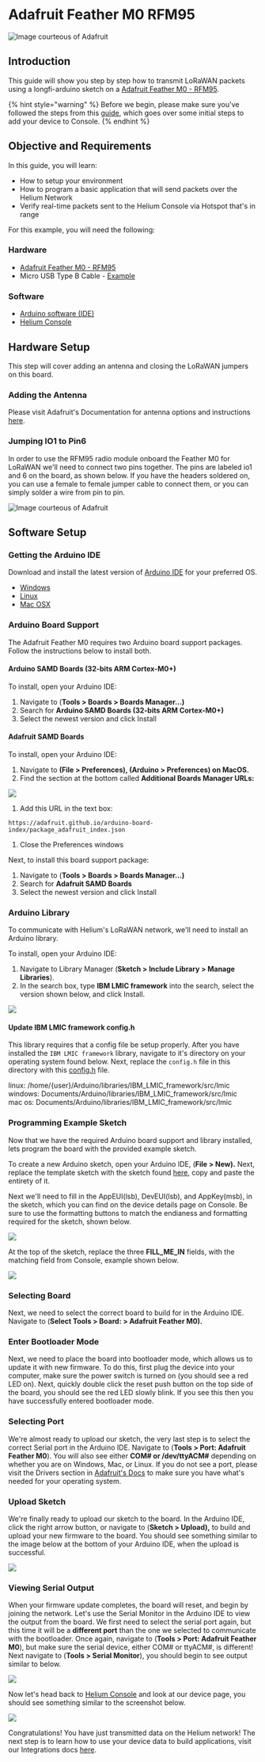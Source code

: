 # Adafruit Feather M0 RFM95

![Image courteous of Adafruit](../../.gitbook/assets/feather_m0_rfm95.jpg)

## Introduction

This guide will show you step by step how to transmit LoRaWAN packets using a longfi-arduino sketch on a [Adafruit Feather M0 - RFM95](https://www.adafruit.com/product/3178).

{% hint style="warning" %}
Before we begin, please make sure you've followed the steps from this [guide](https://developer.helium.com/console/quickstart), which goes over some initial steps to add your device to Console.
{% endhint %}

## Objective and Requirements

In this guide, you will learn:

* How to setup your environment
* How to program a basic application that will send packets over the Helium Network
* Verify real-time packets sent to the Helium Console via Hotspot that's in range

For this example, you will need the following:

### Hardware

* [Adafruit Feather M0 - RFM95](https://www.adafruit.com/product/3178)
* Micro USB Type B Cable - [Example](https://www.amazon.com/AmazonBasics-Male-Micro-Cable-Black/dp/B0719H12WD/ref=sr_1_2_sspa?)

### Software

* [Arduino software \(IDE\)](https://www.arduino.cc/en/Main/Software) 
* [Helium Console](https://console.helium.com/) 

## Hardware Setup

This step will cover adding an antenna and closing the LoRaWAN jumpers on this board.

### Adding the Antenna

Please visit Adafruit's Documentation for antenna options and instructions [here](https://learn.adafruit.com/adafruit-feather-m0-radio-with-lora-radio-module/antenna-options).

### Jumping IO1 to Pin6

In order to use the RFM95 radio module onboard the Feather M0 for LoRaWAN we'll need to connect two pins together.  The pins are labeled io1 and 6 on the board, as shown below. If you have the headers soldered on, you can use a female to female jumper cable to connect them, or you can simply solder a wire from pin to pin.

![Image courteous of Adafruit](../../.gitbook/assets/feather_m0_rfm95_jumper_pins.jpg)

## Software Setup

### Getting the Arduino IDE

Download and install the latest version of [Arduino IDE](https://www.arduino.cc/en/Main/Software) for your preferred OS.

* [Windows](https://www.arduino.cc/en/Guide/Windows)
* [Linux](https://www.arduino.cc/en/Guide/linux)
* [Mac OSX](https://www.arduino.cc/en/Guide/MacOSX)

### Arduino Board Support

The Adafruit Feather M0 requires two Arduino board support packages. Follow the instructions below to install both.

#### Arduino SAMD Boards \(32-bits ARM Cortex-M0+\)

To install, open your Arduino IDE:

1. Navigate to \(**Tools &gt; Boards &gt; Boards Manager...\)**
2. Search for **Arduino SAMD Boards \(32-bits ARM Cortex-M0+\)**
3. Select the newest version and click Install

#### Adafruit SAMD Boards

To install, open your Arduino IDE:

1. Navigate to **\(File &gt; Preferences\), \(Arduino &gt; Preferences\) on MacOS.**
2. Find the section at the bottom called **Additional Boards Manager URLs:**

![](../../.gitbook/assets/adafruit_feather_arduino_pref.png)

1. Add this URL in the text box:

```text
https://adafruit.github.io/arduino-board-index/package_adafruit_index.json
```

1. Close the Preferences windows

Next, to install this board support package:

1. Navigate to \(**Tools &gt; Boards &gt; Boards Manager...\)**
2. Search for  **Adafruit SAMD Boards**
3. Select the newest version and click Install

### Arduino Library

To communicate with Helium's LoRaWAN network, we'll need to install an Arduino library.

To install, open your Arduino IDE:

1. Navigate to Library Manager \(**Sketch &gt; Include Library &gt; Manage Libraries**\).
2. In the search box, type **IBM LMIC framework** into the search, select the version shown below, and click Install.

![](../../.gitbook/assets/sparkfun_pro_rf_library%20%281%29.png)

#### Update IBM LMIC framework config.h

This library requires that a config file be setup properly. After you have installed the `IBM LMIC framework` library, navigate to it's directory on your operating system found below. Next, replace the `config.h` file in this directory with this [config.h](https://github.com/helium/longfi-arduino/blob/master/Adafruit-Feather-M0-RFM95/longfi-us915/config.h) file.

linux: /home/{user}/Arduino/libraries/IBM\_LMIC\_framework/src/lmic  
windows: Documents/Arduino/libraries/IBM\_LMIC\_framework/src/lmic  
mac os: Documents/Arduino/libraries/IBM\_LMIC\_framework/src/lmic

### Programming **Example Sketch**

Now that we have the required Arduino board support and library installed, lets program the board with the provided example sketch.

To create a new Arduino sketch, open your Arduino IDE, \(**File &gt; New\).** Next, replace the template sketch with the sketch found [here](https://github.com/helium/longfi-arduino/blob/master/Adafruit-Feather-M0-RFM95/longfi-us915/longfi-us915.ino), copy and paste the entirety of it.

Next we'll need to fill in the AppEUI\(lsb\), DevEUI\(lsb\), and AppKey\(msb\), in the sketch, which you can find on the device details page on Console. Be sure to use the formatting buttons to match the endianess and formatting required for the sketch, shown below.

![](../../.gitbook/assets/adafruit-console-device-details.png)

At the top of the sketch, replace the three **FILL\_ME\_IN** fields, with the matching field from Console, example shown below.

![](../../.gitbook/assets/adafruit-console-keys.png)

### Selecting Board

Next, we need to select the correct board to build for in the Arduino IDE. Navigate to \(**Select Tools &gt; Board: &gt; Adafruit Feather M0\).**

### Enter Bootloader Mode

Next, we need to place the board into bootloader mode, which allows us to update it with new firmware. To do this, first plug the device into your computer, make sure the power switch is turned on \(you should see a red LED on\). Next, quickly double click the reset push button on the top side of the board, you should see the red LED slowly blink. If you see this then you have successfully entered bootloader mode.

### Selecting Port

We're almost ready to upload our sketch, the very last step is to select the correct Serial port in the Arduino IDE. Navigate to \(**Tools &gt; Port: Adafruit Feather M0**\). You will also see either **COM\# or /dev/ttyACM\#** depending on whether you are on Windows, Mac, or Linux. If you do not see a port, please visit the Drivers section in [Adafruit's Docs](https://learn.adafruit.com/adafruit-feather-m0-radio-with-lora-radio-module/using-with-arduino-ide#install-drivers-windows-7-and-8-only-6-11) to make sure you have what's needed for your operating system.

### Upload Sketch

We're finally ready to upload our sketch to the board. In the Arduino IDE, click the right arrow button, or navigate to \(**Sketch &gt; Upload\),** to build and upload your new firmware to the board. You should see something similar to the image below at the bottom of your Arduino IDE, when the upload is successful.

![](../../.gitbook/assets/adafruit-arduino-serial.png)

### Viewing Serial Output

When your firmware update completes, the board will reset, and begin by joining the network. Let's use the Serial Monitor in the Arduino IDE to view the output from the board. We first need to select the serial port again, but this time it will be a **different port** than the one we selected to communicate with the bootloader. Once again, navigate to \(**Tools &gt; Port: Adafruit Feather M0**\), but make sure the serial device, either COM\# or ttyACM\#, is different! Next navigate to \(**Tools &gt; Serial Monitor**\), you should begin to see output similar to below.

![](../../.gitbook/assets/sparkfun_pro_rf_console_terminal.png)

Now let's head back to [Helium Console](https://console.helium.com) and look at our device page, you should see something similar to the screenshot below.

![](../../.gitbook/assets/sparkfun_pro_rf_console_data.png)

Congratulations! You have just transmitted data on the Helium network! The next step is to learn how to use your device data to build applications, visit our Integrations docs [here](../../console/integrations/).

